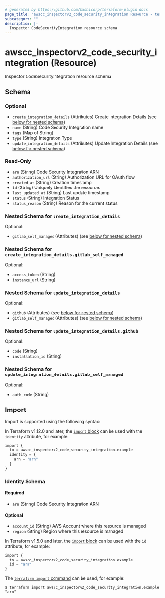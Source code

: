 ```yaml
---
# generated by https://github.com/hashicorp/terraform-plugin-docs
page_title: "awscc_inspectorv2_code_security_integration Resource - terraform-provider-awscc"
subcategory: ""
description: |-
  Inspector CodeSecurityIntegration resource schema
---
```


# awscc_inspectorv2_code_security_integration (Resource)

Inspector CodeSecurityIntegration resource schema



<!-- schema generated by tfplugindocs -->
## Schema

### Optional

- `create_integration_details` (Attributes) Create Integration Details (see [below for nested schema](#nestedatt--create_integration_details))
- `name` (String) Code Security Integration name
- `tags` (Map of String)
- `type` (String) Integration Type
- `update_integration_details` (Attributes) Update Integration Details (see [below for nested schema](#nestedatt--update_integration_details))

### Read-Only

- `arn` (String) Code Security Integration ARN
- `authorization_url` (String) Authorization URL for OAuth flow
- `created_at` (String) Creation timestamp
- `id` (String) Uniquely identifies the resource.
- `last_updated_at` (String) Last update timestamp
- `status` (String) Integration Status
- `status_reason` (String) Reason for the current status

<a id="nestedatt--create_integration_details"></a>
### Nested Schema for `create_integration_details`

Optional:

- `gitlab_self_managed` (Attributes) (see [below for nested schema](#nestedatt--create_integration_details--gitlab_self_managed))

<a id="nestedatt--create_integration_details--gitlab_self_managed"></a>
### Nested Schema for `create_integration_details.gitlab_self_managed`

Optional:

- `access_token` (String)
- `instance_url` (String)



<a id="nestedatt--update_integration_details"></a>
### Nested Schema for `update_integration_details`

Optional:

- `github` (Attributes) (see [below for nested schema](#nestedatt--update_integration_details--github))
- `gitlab_self_managed` (Attributes) (see [below for nested schema](#nestedatt--update_integration_details--gitlab_self_managed))

<a id="nestedatt--update_integration_details--github"></a>
### Nested Schema for `update_integration_details.github`

Optional:

- `code` (String)
- `installation_id` (String)


<a id="nestedatt--update_integration_details--gitlab_self_managed"></a>
### Nested Schema for `update_integration_details.gitlab_self_managed`

Optional:

- `auth_code` (String)

## Import

Import is supported using the following syntax:

In Terraform v1.12.0 and later, the [`import` block](https://developer.hashicorp.com/terraform/language/import) can be used with the `identity` attribute, for example:

```terraform
import {
  to = awscc_inspectorv2_code_security_integration.example
  identity = {
    arn = "arn"
  }
}
```

<!-- schema generated by tfplugindocs -->
### Identity Schema

#### Required

- `arn` (String) Code Security Integration ARN

#### Optional

- `account_id` (String) AWS Account where this resource is managed
- `region` (String) Region where this resource is managed

In Terraform v1.5.0 and later, the [`import` block](https://developer.hashicorp.com/terraform/language/import) can be used with the `id` attribute, for example:

```terraform
import {
  to = awscc_inspectorv2_code_security_integration.example
  id = "arn"
}
```

The [`terraform import` command](https://developer.hashicorp.com/terraform/cli/commands/import) can be used, for example:

```shell
$ terraform import awscc_inspectorv2_code_security_integration.example "arn"
```
